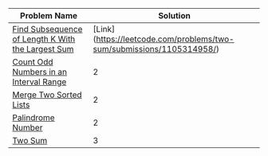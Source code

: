 | Problem Name                                                                                                           | Solution |
|------------------------------------------------------------------------------------------------------------------------|-------------|
| [Find Subsequence of Length K With the Largest Sum](https://leetcode.com/problems/find-subsequence-of-length-k-with-the-largest-sum/) | [Link] (https://leetcode.com/problems/two-sum/submissions/1105314958/)           |
| [Count Odd Numbers in an Interval Range](https://leetcode.com/problems/count-odd-numbers-in-an-interval-range/)         | 2           |
| [Merge Two Sorted Lists](https://leetcode.com/problems/merge-two-sorted-lists/)                                         | 2           |
| [Palindrome Number](https://leetcode.com/problems/palindrome-number/)                                                   | 2           |
| [Two Sum](https://leetcode.com/problems/two-sum/)                                                                       | 3           |
